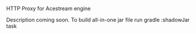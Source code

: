 HTTP Proxy for Acestream engine

Description coming soon. To build all-in-one jar file run gradle :shadowJar task
